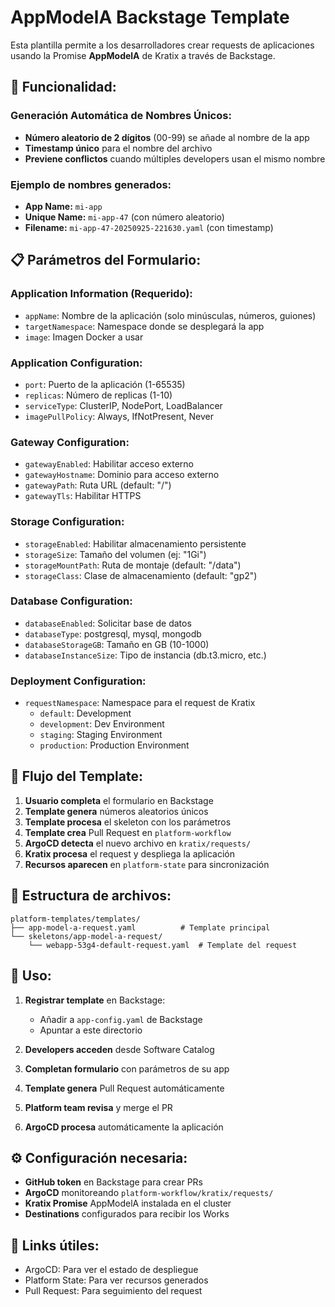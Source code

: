 # AppModelA Backstage Template

Esta plantilla permite a los desarrolladores crear requests de aplicaciones usando la Promise **AppModelA** de Kratix a través de Backstage.

## 🎯 **Funcionalidad:**

### **Generación Automática de Nombres Únicos:**
- **Número aleatorio de 2 dígitos** (00-99) se añade al nombre de la app
- **Timestamp único** para el nombre del archivo
- **Previene conflictos** cuando múltiples developers usan el mismo nombre

### **Ejemplo de nombres generados:**
- **App Name:** `mi-app`
- **Unique Name:** `mi-app-47` (con número aleatorio)
- **Filename:** `mi-app-47-20250925-221630.yaml` (con timestamp)

## 📋 **Parámetros del Formulario:**

### **Application Information (Requerido):**
- `appName`: Nombre de la aplicación (solo minúsculas, números, guiones)
- `targetNamespace`: Namespace donde se desplegará la app
- `image`: Imagen Docker a usar

### **Application Configuration:**
- `port`: Puerto de la aplicación (1-65535)
- `replicas`: Número de replicas (1-10)  
- `serviceType`: ClusterIP, NodePort, LoadBalancer
- `imagePullPolicy`: Always, IfNotPresent, Never

### **Gateway Configuration:**
- `gatewayEnabled`: Habilitar acceso externo
- `gatewayHostname`: Dominio para acceso externo
- `gatewayPath`: Ruta URL (default: "/")
- `gatewayTls`: Habilitar HTTPS

### **Storage Configuration:**
- `storageEnabled`: Habilitar almacenamiento persistente
- `storageSize`: Tamaño del volumen (ej: "1Gi")
- `storageMountPath`: Ruta de montaje (default: "/data")
- `storageClass`: Clase de almacenamiento (default: "gp2")

### **Database Configuration:**
- `databaseEnabled`: Solicitar base de datos
- `databaseType`: postgresql, mysql, mongodb
- `databaseStorageGB`: Tamaño en GB (10-1000)
- `databaseInstanceSize`: Tipo de instancia (db.t3.micro, etc.)

### **Deployment Configuration:**
- `requestNamespace`: Namespace para el request de Kratix
  - `default`: Development
  - `development`: Dev Environment  
  - `staging`: Staging Environment
  - `production`: Production Environment

## 🔄 **Flujo del Template:**

1. **Usuario completa** el formulario en Backstage
2. **Template genera** números aleatorios únicos
3. **Template procesa** el skeleton con los parámetros
4. **Template crea** Pull Request en `platform-workflow`
5. **ArgoCD detecta** el nuevo archivo en `kratix/requests/`
6. **Kratix procesa** el request y despliega la aplicación
7. **Recursos aparecen** en `platform-state` para sincronización

## 📁 **Estructura de archivos:**

```
platform-templates/templates/
├── app-model-a-request.yaml          # Template principal
└── skeletons/app-model-a-request/
    └── webapp-53g4-default-request.yaml  # Template del request
```

## 🚀 **Uso:**

1. **Registrar template** en Backstage:
   - Añadir a `app-config.yaml` de Backstage
   - Apuntar a este directorio

2. **Developers acceden** desde Software Catalog
3. **Completan formulario** con parámetros de su app
4. **Template genera** Pull Request automáticamente
5. **Platform team revisa** y merge el PR
6. **ArgoCD procesa** automáticamente la aplicación

## ⚙️ **Configuración necesaria:**

- **GitHub token** en Backstage para crear PRs
- **ArgoCD** monitoreando `platform-workflow/kratix/requests/`
- **Kratix Promise** AppModelA instalada en el cluster
- **Destinations** configurados para recibir los Works

## 🔗 **Links útiles:**
- ArgoCD: Para ver el estado de despliegue
- Platform State: Para ver recursos generados  
- Pull Request: Para seguimiento del request